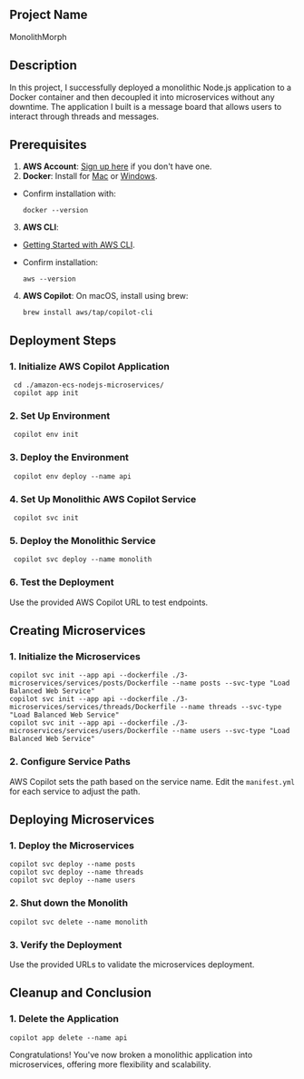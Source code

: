 ## Project Name 

MonolithMorph

## Description

In this project, I successfully deployed a monolithic Node.js application to a Docker container and then decoupled it into microservices without any downtime. The application I built is a message board that allows users to interact through threads and messages.

## Prerequisites

1. **AWS Account**: [Sign up here](https://aws.amazon.com/) if you don't have one.
2. **Docker**: Install for [Mac](https://docs.docker.com/docker-for-mac/install/) or [Windows](https://docs.docker.com/docker-for-windows/install/). 
 - Confirm installation with:
     
       docker --version
     

3. **AWS CLI**: 
- [Getting Started with AWS CLI](https://docs.aws.amazon.com/cli/latest/userguide/cli-chap-welcome.html).
- Confirm installation:
      
      aws --version
      
4. **AWS Copilot**: On macOS, install using brew:

       brew install aws/tap/copilot-cli
  

## Deployment Steps

 ### 1. Initialize AWS Copilot Application
     
     cd ./amazon-ecs-nodejs-microservices/
     copilot app init
     
 
 ### 2. Set Up Environment
     
     copilot env init
     
 
 ### 3. Deploy the Environment
     
     copilot env deploy --name api
     
 
 ### 4. Set Up Monolithic AWS Copilot Service
     
     copilot svc init
     
 
 ### 5. Deploy the Monolithic Service
     
     copilot svc deploy --name monolith
     
 
 ### 6. Test the Deployment
 Use the provided AWS Copilot URL to test endpoints.

## Creating Microservices

### 1. Initialize the Microservices
    
    copilot svc init --app api --dockerfile ./3-microservices/services/posts/Dockerfile --name posts --svc-type "Load Balanced Web Service"
    copilot svc init --app api --dockerfile ./3-microservices/services/threads/Dockerfile --name threads --svc-type "Load Balanced Web Service"
    copilot svc init --app api --dockerfile ./3-microservices/services/users/Dockerfile --name users --svc-type "Load Balanced Web Service"
   

### 2. Configure Service Paths
AWS Copilot sets the path based on the service name. Edit the `manifest.yml` for each service to adjust the path.

## Deploying Microservices

### 1. Deploy the Microservices
    
    copilot svc deploy --name posts
    copilot svc deploy --name threads
    copilot svc deploy --name users
    

### 2. Shut down the Monolith
    
    copilot svc delete --name monolith
    

### 3. Verify the Deployment
Use the provided URLs to validate the microservices deployment.

## Cleanup and Conclusion

### 1. Delete the Application
    
    copilot app delete --name api
    

Congratulations! You've now broken a monolithic application into microservices, offering more flexibility and scalability.
